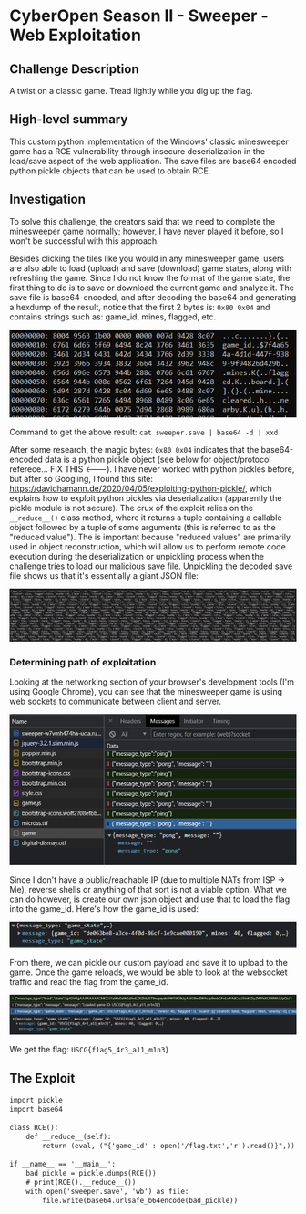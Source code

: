 # CyberOpen Season II - Sweeper - Web Exploitation

## Challenge Description

A twist on a classic game. Tread lightly while you dig up the flag.

## High-level summary

This custom python implementation of the Windows' classic minesweeper game has a RCE vulnerability through insecure deserialization in the load/save aspect of the web application. The save files are base64 encoded python pickle objects that can be used to obtain RCE.

## Investigation

To solve this challenge, the creators said that we need to complete the minesweeper game normally; however, I have never played it before, so I won't be successful with this approach.

Besides clicking the tiles like you would in any minesweeper game, users are also able to load (upload) and save (download) game states, along with refreshing the game. Since I do not know the format of the game state, the first thing to do is to save or download the current game and analyze it. The save file is base64-encoded, and after decoding the base64 and generating a hexdump of the result, notice that the first 2 bytes is: `0x80 0x04` and contains strings such as: game_id, mines, flagged, etc.

![Alt text](./images/hexdump.PNG "Hexdump")

Command to get the above result: `cat sweeper.save | base64 -d | xxd`

After some research, the magic bytes: `0x80 0x04` indicates that the base64-encoded data is a python pickle object (see below for object/protocol referece... FIX THIS <---). I have never worked with python pickles before, but after so Googling, I found this site: https://davidhamann.de/2020/04/05/exploiting-python-pickle/, which explains how to exploit python pickles via deserialization (apparently the pickle module is not secure). The crux of the exploit relies on the `__reduce__()` class method, where it returns a tuple containing a callable object followed by a tuple of some arguments (this is referred to as the "reduced value"). The is important because "reduced values" are primarily used in object reconstruction, which will allow us to perform remote code execution during the deserialization or unpickling process when the challenge tries to load our malicious save file. Unpickling the decoded save file shows us that it's essentially a giant JSON file:

![Alt tetxt](./images/json.PNG "JSON Object")

### Determining path of exploitation

Looking at the networking section of your browser's development tools (I'm using Google Chrome), you can see that the minesweeper game is using web sockets to communicate between client and server. 

![Alt text](./images/websocket.PNG "Viewing websocket connections")

Since I don't have a public/reachable IP (due to multiple NATs from ISP -> Me), reverse shells or anything of that sort is not a viable option. What we can do however, is create our own json object and use that to load the flag into the game_id. Here's how the game_id is used:

![Alt text](./images/game_state.PNG "Viewing game_id in websocket")

From there, we can pickle our custom payload and save it to upload to the game. Once the game reloads, we would be able to look at the websocket traffic and read the flag from the game_id.

![Alt text](./images/flag.PNG "Woohoo!")

We get the flag: `USCG{f1ag5_4r3_a11_m1n3}`

## The Exploit

```python3
import pickle
import base64

class RCE():
    def __reduce__(self):
        return (eval, ("{'game_id' : open('/flag.txt','r').read()}",))

if __name__ == '__main__':
    bad_pickle = pickle.dumps(RCE())
    # print(RCE().__reduce__())
    with open('sweeper.save', 'wb') as file:
        file.write(base64.urlsafe_b64encode(bad_pickle))
```
